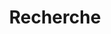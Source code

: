 ---
title: "Recherche" # in any language you want
layout: "search" # necessary for search
summary: "Recherche"
placeholder: ""
translationKey: "search"
---